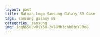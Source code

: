 ```yaml
---
layout: post
title: Batman Logo Samsung Galaxy S9 Case
tags: samsung galaxy s9
categories: samsung
img: 1gqN6SuLw0iY60-2vl8Mb3chh0tnYJRo8
---
```

